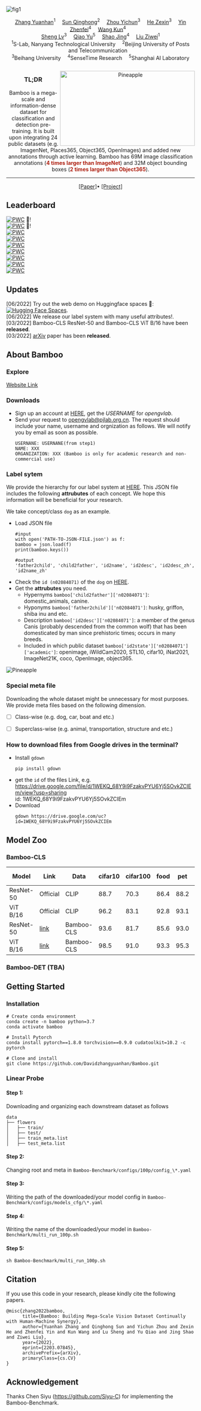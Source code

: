 ![fig1](Figures/teaser.png)

<div align="center">

<div>
    <a href='https://davidzhangyuanhan.github.io/' target='_blank'>Zhang Yuanhan</a><sup>1</sup>&emsp;
    <a href='https://github.com/Davidzhangyuanhan/Bamboo' target='_blank'>Sun Qinghong</a><sup>2</sup>&emsp;
    <a href='https://github.com/Davidzhangyuanhan/Bamboo' target='_blank'>Zhou Yichun</a><sup>3</sup>&emsp;
    <a href='https://github.com/Davidzhangyuanhan/Bamboo' target='_blank'>He Zexin</a><sup>3</sup>&emsp;
    <a href='https://scholar.google.com.hk/citations?user=ngPR1dIAAAAJ&hl=zh-CN' target='_blank'>Yin Zhenfei</a><sup>4</sup>&emsp;
    <a href='https://github.com/Davidzhangyuanhan/Bamboo' target='_blank'>Wang Kun</a><sup>4</sup>&emsp; <br>
    <a href='https://lucassheng.github.io/' target='_blank'>Sheng Lv</a><sup>3</sup>&emsp;
    <a href='http://mmlab.siat.ac.cn/yuqiao' target='_blank'>Qiao Yu</a><sup>5</sup>&emsp;
    <a href='https://amandajshao.github.io/' target='_blank'>Shao Jing</a><sup>4</sup>&emsp;
    <a href='https://liuziwei7.github.io/' target='_blank'>Liu Ziwei</a><sup>1</sup>
</div>
<div>
    <sup>1</sup>S-Lab, Nanyang Technological University&emsp;
    <sup>2</sup>Beijing University of Posts and Telecommunication&emsp; <br>
    <sup>3</sup>Beihang University&emsp;
    <sup>4</sup>SenseTime Research&emsp;
    <sup>5</sup>Shanghai AI Laboratory
</div>

<br>

<img src="Figures/teaser_annimation.gif" alt="Pineapple" style="width:360px;height:200px;float:right;margin-top:10px">

<h3>TL;DR</h3>


Bamboo is a mega-scale and information-dense dataset for classification and detection pre-training. It is built upon integrating 24 public datasets (e.g. ImagenNet, Places365, Object365, OpenImages) and added new annotations through active learning. Bamboo has 69M image classification annotations (<span style="color:#AE2011">**4 times larger than ImageNet**</span>) and 32M object bounding boxes (<span style="color:#AE2011">**2 times larger than Object365**</span>).


---

<div>
    <a href='https://arxiv.org/abs/2203.07845' target='_blank'>[Paper]</a>•
    <a href='https://opengvlab.shlab.org.cn/bamboo/home' target='_blank'>[Project]</a>
</div>
</div>

## Leaderboard
[![PWC](https://img.shields.io/endpoint.svg?url=https://paperswithcode.com/badge/bamboo-building-mega-scale-vision-dataset/image-classification-on-dtd)](https://paperswithcode.com/sota/image-classification-on-dtd?p=bamboo-building-mega-scale-vision-dataset) :partying_face:!\
[![PWC](https://img.shields.io/endpoint.svg?url=https://paperswithcode.com/badge/bamboo-building-mega-scale-vision-dataset/image-classification-on-food-101-1)](https://paperswithcode.com/sota/image-classification-on-food-101-1?p=bamboo-building-mega-scale-vision-dataset) :partying_face:!\
[![PWC](https://img.shields.io/endpoint.svg?url=https://paperswithcode.com/badge/bamboo-building-mega-scale-vision-dataset/fine-grained-image-classification-on-sun397)](https://paperswithcode.com/sota/fine-grained-image-classification-on-sun397?p=bamboo-building-mega-scale-vision-dataset)\
[![PWC](https://img.shields.io/endpoint.svg?url=https://paperswithcode.com/badge/bamboo-building-mega-scale-vision-dataset/image-classification-on-flowers-102)](https://paperswithcode.com/sota/image-classification-on-flowers-102?p=bamboo-building-mega-scale-vision-dataset)\
[![PWC](https://img.shields.io/endpoint.svg?url=https://paperswithcode.com/badge/bamboo-building-mega-scale-vision-dataset/fine-grained-image-classification-on-caltech)](https://paperswithcode.com/sota/fine-grained-image-classification-on-caltech?p=bamboo-building-mega-scale-vision-dataset)\
[![PWC](https://img.shields.io/endpoint.svg?url=https://paperswithcode.com/badge/bamboo-building-mega-scale-vision-dataset/fine-grained-image-classification-on-oxford-1)](https://paperswithcode.com/sota/fine-grained-image-classification-on-oxford-1?p=bamboo-building-mega-scale-vision-dataset) \
[![PWC](https://img.shields.io/endpoint.svg?url=https://paperswithcode.com/badge/bamboo-building-mega-scale-vision-dataset/image-classification-on-cifar-100)](https://paperswithcode.com/sota/image-classification-on-cifar-100?p=bamboo-building-mega-scale-vision-dataset)\
[![PWC](https://img.shields.io/endpoint.svg?url=https://paperswithcode.com/badge/bamboo-building-mega-scale-vision-dataset/fine-grained-image-classification-on-stanford)](https://paperswithcode.com/sota/fine-grained-image-classification-on-stanford?p=bamboo-building-mega-scale-vision-dataset)\
[![PWC](https://img.shields.io/endpoint.svg?url=https://paperswithcode.com/badge/bamboo-building-mega-scale-vision-dataset/image-classification-on-cifar-10)](https://paperswithcode.com/sota/image-classification-on-cifar-10?p=bamboo-building-mega-scale-vision-dataset)

## Updates
[06/2022] Try out the web demo on Huggingface spaces 🤗: [![Hugging Face Spaces](https://img.shields.io/badge/%F0%9F%A4%97%20Hugging%20Face-Spaces-blue)](https://huggingface.co/spaces/ZhangYuanhan/Bamboo_ViT-B16_demo). \
[06/2022] We release our label system with many useful attributes!. \
[03/2022] Bamboo-CLS ResNet-50 and Bamboo-CLS ViT B/16 have been **released**. \
[03/2022] [arXiv](https://arxiv.org/abs/2203.07845) paper has been **released**.

## About Bamboo

### Explore
[Website Link](https://opengvlab.shlab.org.cn/bamboo/home)

### Downloads
- Sign up an account at [HERE](https://opengvlab.shlab.org.cn/register?redirect=/home), get the *USERNAME* for *opengvlab*.
- Send your request to opengvlab@pjlab.org.cn. The request should include your name, username and orgnization as follows. We will notify you by email as soon as possible.
    ```
    USERNANE: USERNANE(from step1)
    NAME: XXX
    ORGANIZATION: XXX (Bamboo is only for academic research and non-commercial use)
    ```

### Label sytem
We provide the hierarchy for our label system at [HERE](https://drive.google.com/drive/folders/1Eq76P57xjKiqas-JdEy9zSTbtC-YdtKw?usp=sharing). This JSON file includes the following **attrubutes** of each concept. We hope this information will be beneficial for your research.

We take concept/class ``dog`` as an example.
- Load JSON file
    ```
    #input
    with open('PATH-TO-JSON-FILE.json') as f:
    bamboo = json.load(f)
    print(bamboo.keys())
    ```
    ```
    #output
    'father2child', 'child2father', 'id2name', 'id2desc', 'id2desc_zh', 'id2name_zh'
    ```
- Check the ``id (n02084071)`` of the ``dog`` on [HERE](https://opengvlab.shlab.org.cn/bamboo/search).
- Get the **attrubutes** you need.
    - Hypernyms ``bamboo['child2father']['n02084071']``: domestic_animals, canine.
    - Hyponyms ``bamboo['father2child']['n02084071']``: husky, griffon, shiba inu and etc.
    - Description ``bamboo['id2desc']['n02084071']``: a member of the genus Canis (probably descended from the common wolf) that has been domesticated by man since prehistoric times; occurs in many breeds.
    - Included in which public dataset ``bamboo['id2state']['n02084071']['academic']``: openimage, iWildCam2020, STL10, cifar10, iNat2021, ImageNet21K, coco, OpenImage, object365.

<img src="Figures/json_annimation.gif" alt="Pineapple">








### Special meta file
Downloading the whole dataset might be unnecessary for most purposes. We provide meta files based on the following dimension.
- [ ] Class-wise (e.g. dog, car, boat and etc.)
- [ ] Superclass-wise (e.g. animal, transportation, structure and etc.)


### How to download files from Google drives in the terminal?
- Install ``gdown`` 
    ```
    pip install gdown
    ```
- get the ``id`` of the files 
    Link, e.g. https://drive.google.com/file/d/1WEKQ_68Y9i9FzakvPYU6Yj5SOvkZCIEm/view?usp=sharing \
    id: 1WEKQ_68Y9i9FzakvPYU6Yj5SOvkZCIEm
- Download 
    ```
    gdown https://drive.google.com/uc?id=1WEKQ_68Y9i9FzakvPYU6Yj5SOvkZCIEm
    ```


## Model Zoo

### Bamboo-CLS
| Model     | Link                                                                                         | Data       | cifar10 | cifar100 | food  | pet   | flower | sun   | stanfordcar | dtd   | caltech | fgvc-aircraft | AVG       |
|-----------|----------------------------------------------------------------------------------------------|------------|---------|----------|-------|-------|--------|-------|-------------|-------|---------|---------------|-----------|
| ResNet-50 | Official                                                                                     | CLIP       |    88.7 |     70.3 |  86.4 |  88.2 |   96.1 |  73.3 |        78.3 |  76.4 |    89.6 |          49.1 | 79.64     |
| ViT B/16  | Official                                                                                     | CLIP       |    96.2 |     83.1 |  92.8 |  93.1 |   98.1 |  78.4 |        86.7 |  79.2 |    94.7 |          59.5 | 86.18     |
| ResNet-50 | [link](https://drive.google.com/drive/folders/1OlKVwzF5N3jwBkOmZ2QBloIeK1GrjakE?usp=sharing) | Bamboo-CLS | 93.6   | 81.7    | 85.6 | 93.0 | 99.4  | 71.6 | 92.3       | 78.2 | 93.6   | 84.4          | **87.33** |
| ViT B/16  | [link](https://drive.google.com/drive/folders/1OlKVwzF5N3jwBkOmZ2QBloIeK1GrjakE?usp=sharing) | Bamboo-CLS |   98.5 |    91.0 | 93.3 | 95.3 |  99.7 | 79.5 |       93.9 | 81.9 |   94.8 |          88.8 | **91.65** |

### Bamboo-DET (TBA)

## Getting Started

### Installation
```
# Create conda environment
conda create -n bamboo python=3.7
conda activate bamboo

# Install Pytorch
conda install pytorch==1.8.0 torchvision==0.9.0 cudatoolkit=10.2 -c pytorch

# Clone and install
git clone https://github.com/Davidzhangyuanhan/Bamboo.git
```
### Linear Probe
#### Step 1: 
Downloading and organizing each downstream dataset as follows

```
data
├── flowers
│   ├── train/
│   ├── test/
│   ├── train_meta.list
│   ├── test_meta.list
```
#### Step 2: 
Changing root and meta in ``Bamboo-Benchmark/configs/100p/config_\*.yaml``

#### Step 3:
Writing the path of the downloaded/your model config in ``Bamboo-Benchmark/configs/models_cfg/\*.yaml``

#### Step 4:
Writing the name of the downloaded/your model in ``Bamboo-Benchmark/multi_run_100p.sh``

#### Step 5:
``sh Bamboo-Benchmark/multi_run_100p.sh``

## Citation
If you use this code in your research, please kindly cite the following papers.

```
@misc{zhang2022bamboo,
      title={Bamboo: Building Mega-Scale Vision Dataset Continually with Human-Machine Synergy}, 
      author={Yuanhan Zhang and Qinghong Sun and Yichun Zhou and Zexin He and Zhenfei Yin and Kun Wang and Lu Sheng and Yu Qiao and Jing Shao and Ziwei Liu},
      year={2022},
      eprint={2203.07845},
      archivePrefix={arXiv},
      primaryClass={cs.CV}
}
```

## Acknowledgement

Thanks Chen Siyu (https://github.com/Siyu-C) for implementing the Bamboo-Benchmark.


